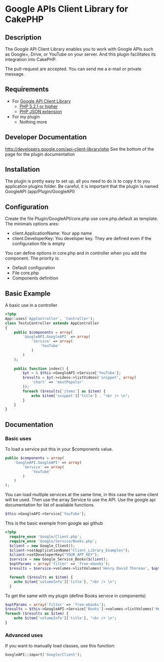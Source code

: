 # Google APIs Client Library for CakePHP #

## Description ##
The Google API Client Library enables you to work with Google APIs such as Google+, Drive, or YouTube on your server. And this plugin facilitates its integration into CakePHP.

The pull-request are accepted.
You can send me a e-mail or private message.

## Requirements ##
* For [Google API Client Library](https://github.com/google/google-api-php-client)
	* [PHP 5.2.1 or higher](http://www.php.net/)
	* [PHP JSON extension](http://php.net/manual/en/book.json.php)
* For my plugin
	* Nothing more

## Developer Documentation ##
http://developers.google.com/api-client-library/php
See the bottom of the page for the plugin documentation

## Installation ##
The plugin is pretty easy to set up, all you need to do is to copy it to you application plugins folder.
Be careful, it is important that the plugin is named GoogleAPI (app/Plugin/GoogleAPI)

## Configuration ##
Create the file Plugin/GoogleAPI/core.php use core.php.default as template.
The minimals options ares:
* client.ApplicationName: Your app name
* client.DeveloperKey: You developer key.
They are defined even if the configuration file is empty

You can define options in core.php and in controller when you add the component.
The priority is:
* Default configuration
* File core.php
* Components definition

## Basic Example ##
A basic use in a controller
```PHP
<?php
App::uses('AppController', 'Controller');
class TestsController extends AppController
{
	public $components = array(
		'GoogleAPI.GoogleAPI' => array(
			'Service' => array(
				'YouTube'
			)
		)
	);
	
	public function index() {
		$yt = & $this->GoogleAPI->Service['YouTube'];
		$results = $yt->videos->listVideos('snippet', array(
			'chart' => 'mostPopular'
		));
		foreach ($results['items'] as $item) {
			echo $item['snippet']['title'] . "<br /> \n";
		}
	}
}
```

## Documentation ##

### Basic uses ###
To load a service put this in your $components value.
```PHP
public $components = array(
	'GoogleAPI.GoogleAPI' => array(
		'Service' => array(
			'YouTube'
		)
	)
);
```
You can load multiple services at the same time, in this case the same client will be used.
Then use the array Service to use the API.
Use the google api documentation for list of available functions.
```PHP
$this->GoogleAPI->Service['YouTube'];
```

This is the basic exemple from google api github
```PHP
<?php
  require_once 'Google/Client.php';
  require_once 'Google/Service/Books.php';
  $client = new Google_Client();
  $client->setApplicationName("Client_Library_Examples");
  $client->setDeveloperKey("YOUR_APP_KEY");
  $service = new Google_Service_Books($client);
  $optParams = array('filter' => 'free-ebooks');
  $results = $service->volumes->listVolumes('Henry David Thoreau', $optParams);

  foreach ($results as $item) {
    echo $item['volumeInfo']['title'], "<br /> \n";
  }
```
To get the same with my plugin (define Books service in components)
```PHP
$optParams = array('filter' => 'free-ebooks');
$results = $this->GoogleAPI->Service['Books']->volumes->listVolumes('Henry David Thoreau', $optParams);
foreach ($results as $item) {
	echo $item['volumeInfo']['title'], "<br /> \n";
}
```

### Advanced uses ###
If you want to manually load classes, use this function:
```PHP
GoogleAPI::import('Google/Client');
```
